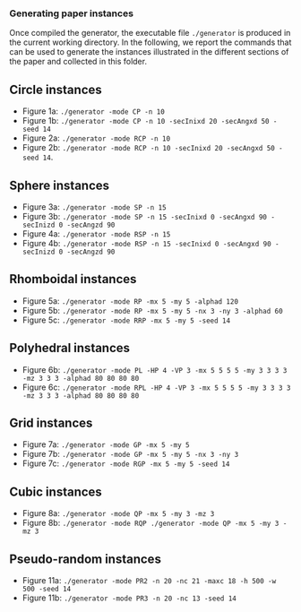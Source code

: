 ### Generating paper instances
Once compiled the generator, the executable file `./generator` is produced in the current working directory. In the following, we report the commands that can be used to generate the instances illustrated in the different sections of the paper and collected in this folder. 
## Circle instances
- Figure 1a: `./generator -mode CP -n 10`
- Figure 1b: `./generator -mode CP -n 10 -secInixd 20 -secAngxd 50 -seed 14`
- Figure 2a: `./generator -mode RCP -n 10`
- Figure 2b: `./generator -mode RCP -n 10 -secInixd 20 -secAngxd 50 -seed 14`.


## Sphere instances
- Figure 3a: `./generator -mode SP -n 15`
- Figure 3b: `./generator -mode SP -n 15 -secInixd 0 -secAngxd 90 -secInizd 0 -secAngzd 90`
- Figure 4a: `./generator -mode RSP -n 15`
- Figure 4b: `./generator -mode RSP -n 15 -secInixd 0 -secAngxd 90 -secInizd 0 -secAngzd 90`


## Rhomboidal instances
- Figure 5a: `./generator -mode RP -mx 5 -my 5 -alphad 120`
- Figure 5b: `./generator -mode RP -mx 5 -my 5 -nx 3 -ny 3 -alphad 60`
- Figure 5c: `./generator -mode RRP -mx 5 -my 5 -seed 14`


## Polyhedral instances
- Figure 6b: `./generator -mode PL -HP 4 -VP 3 -mx 5 5 5 5 -my 3 3 3 3 -mz 3 3 3 -alphad 80 80 80 80`
- Figure 6c: `./generator -mode RPL -HP 4 -VP 3 -mx 5 5 5 5 -my 3 3 3 3 -mz 3 3 3 -alphad 80 80 80 80`


## Grid instances
- Figure 7a: `./generator -mode GP -mx 5 -my 5`
- Figure 7b: `./generator -mode GP -mx 5 -my 5 -nx 3 -ny 3`
- Figure 7c: `./generator -mode RGP -mx 5 -my 5 -seed 14`


## Cubic instances
- Figure 8a: `./generator -mode QP -mx 5 -my 3 -mz 3`
- Figure 8b: `./generator -mode RQP ./generator -mode QP -mx 5 -my 3 -mz 3`


## Pseudo-random instances
- Figure 11a: `./generator -mode PR2 -n 20 -nc 21 -maxc 18 -h 500 -w 500 -seed 14`
- Figure 11b: `./generator -mode PR3 -n 20 -nc 13 -seed 14`
